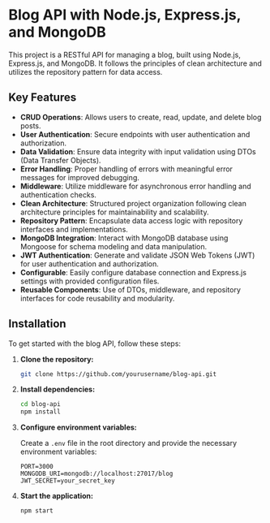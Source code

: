 # Blog API with Node.js, Express.js, and MongoDB

This project is a RESTful API for managing a blog, built using Node.js, Express.js, and MongoDB. It follows the principles of clean architecture and utilizes the repository pattern for data access.

## Key Features

- **CRUD Operations**: Allows users to create, read, update, and delete blog posts.
- **User Authentication**: Secure endpoints with user authentication and authorization.
- **Data Validation**: Ensure data integrity with input validation using DTOs (Data Transfer Objects).
- **Error Handling**: Proper handling of errors with meaningful error messages for improved debugging.
- **Middleware**: Utilize middleware for asynchronous error handling and authentication checks.
- **Clean Architecture**: Structured project organization following clean architecture principles for maintainability and scalability.
- **Repository Pattern**: Encapsulate data access logic with repository interfaces and implementations.
- **MongoDB Integration**: Interact with MongoDB database using Mongoose for schema modeling and data manipulation.
- **JWT Authentication**: Generate and validate JSON Web Tokens (JWT) for user authentication and authorization.
- **Configurable**: Easily configure database connection and Express.js settings with provided configuration files.
- **Reusable Components**: Use of DTOs, middleware, and repository interfaces for code reusability and modularity.

## Installation

To get started with the blog API, follow these steps:

1. **Clone the repository:**

   ```bash
   git clone https://github.com/yourusername/blog-api.git

2. **Install dependencies:**

   ```bash
   cd blog-api
   npm install

3. **Configure environment variables:**

   Create a `.env` file in the root directory and provide the necessary environment variables:

   ```plaintext
   PORT=3000
   MONGODB_URI=mongodb://localhost:27017/blog
   JWT_SECRET=your_secret_key

4. **Start the application:**

   ```bash
   npm start



